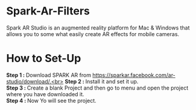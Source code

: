 # Spark-Ar-Filters
Spark AR Studio is an augmented reality platform for Mac &amp; Windows that allows you to some what easily create AR effects for mobile cameras.

# How to Set-Up
<b>Step 1 : </b> Download SPARK AR from https://sparkar.facebook.com/ar-studio/download/.<br>
<b>Step 2 : </b> Install it and set it up.<br>
<b>Step 3 : </b> Create a blank Project and then go to menu and open the project where you have downloaded it.<br>
<b>Step 4 : </b> Now Yo will see the project.<br>
